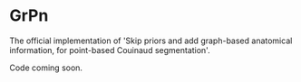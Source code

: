# GrPn
The official implementation of 'Skip priors and add graph-based anatomical information, for point-based Couinaud segmentation'.

Code coming soon.
